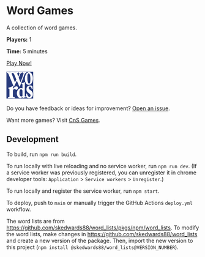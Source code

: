 # Word Games

A collection of word games.

**Players:** 1

**Time:** 5 minutes

[Play Now!](https://skedwards88.github.io/word_games/)

<img src="src/images/icon_512.png" alt="game icon" width="70"/>

Do you have feedback or ideas for improvement? [Open an issue](https://github.com/skedwards88/word_games/issues/new).

Want more games? Visit [CnS Games](https://skedwards88.github.io/portfolio/).

## Development

To build, run `npm run build`.

To run locally with live reloading and no service worker, run `npm run dev`. (If a service worker was previously registered, you can unregister it in chrome developer tools: `Application` > `Service workers` > `Unregister`.)

To run locally and register the service worker, run `npm start`.

To deploy, push to `main` or manually trigger the GitHub Actions `deploy.yml` workflow.

The word lists are from https://github.com/skedwards88/word_lists/pkgs/npm/word_lists. To modify the word lists, make changes in https://github.com/skedwards88/word_lists and create a new version of the package. Then, import the new version to this project (`npm install @skedwards88/word_lists@VERSION_NUMBER`).
